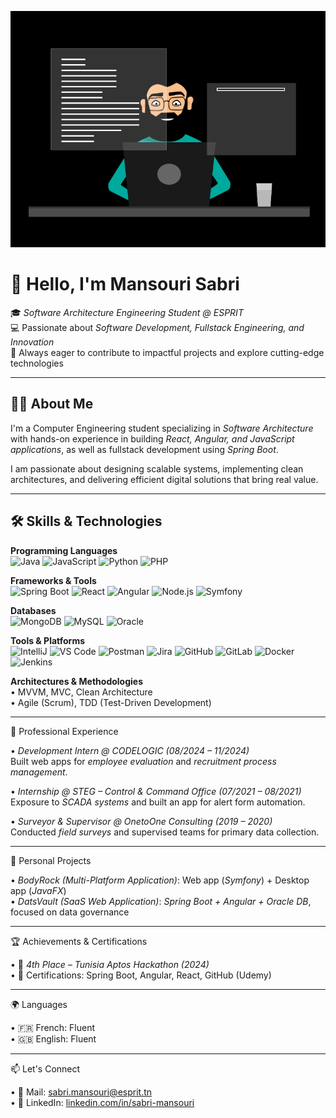 ![Header Image](https://raw.githubusercontent.com/mansourisabri/mansourisabri/main/dev.gif)
# 👋 Hello, I'm Mansouri Sabri  

🎓 *Software Architecture Engineering Student @ ESPRIT*  
💻 Passionate about *Software Development, Fullstack Engineering, and Innovation*  
🚀 Always eager to contribute to impactful projects and explore cutting-edge technologies  

---

## 🧑‍💻 About Me  
I'm a Computer Engineering student specializing in *Software Architecture* with hands-on experience in building *React, Angular, and JavaScript applications*, as well as fullstack development using *Spring Boot*.  

I am passionate about designing scalable systems, implementing clean architectures, and delivering efficient digital solutions that bring real value.  

---

## 🛠️ Skills & Technologies  

**Programming Languages**  
![Java](https://img.shields.io/badge/-Java-007396?style=for-the-badge&logo=java&logoColor=white) 
![JavaScript](https://img.shields.io/badge/-JavaScript-F7DF1E?style=for-the-badge&logo=javascript&logoColor=black) 
![Python](https://img.shields.io/badge/-Python-3776AB?style=for-the-badge&logo=python&logoColor=white) 
![PHP](https://img.shields.io/badge/-PHP-777BB4?style=for-the-badge&logo=php&logoColor=white) 

**Frameworks & Tools**  
![Spring Boot](https://img.shields.io/badge/-Spring%20Boot-6DB33F?style=for-the-badge&logo=spring-boot&logoColor=white) 
![React](https://img.shields.io/badge/-React-61DAFB?style=for-the-badge&logo=react&logoColor=black) 
![Angular](https://img.shields.io/badge/-Angular-DD0031?style=for-the-badge&logo=angular&logoColor=white) 
![Node.js](https://img.shields.io/badge/-Node.js-339933?style=for-the-badge&logo=node.js&logoColor=white) 
![Symfony](https://img.shields.io/badge/-Symfony-000000?style=for-the-badge&logo=symfony&logoColor=white) 

**Databases**  
![MongoDB](https://img.shields.io/badge/-MongoDB-47A248?style=for-the-badge&logo=mongodb&logoColor=white) 
![MySQL](https://img.shields.io/badge/-MySQL-4479A1?style=for-the-badge&logo=mysql&logoColor=white) 
![Oracle](https://img.shields.io/badge/-Oracle-F80000?style=for-the-badge&logo=oracle&logoColor=white)  

**Tools & Platforms**  
![IntelliJ](https://img.shields.io/badge/-IntelliJ-000000?style=for-the-badge&logo=intellij-idea&logoColor=white) 
![VS Code](https://img.shields.io/badge/-VS%20Code-007ACC?style=for-the-badge&logo=visual-studio-code&logoColor=white) 
![Postman](https://img.shields.io/badge/-Postman-FF6C37?style=for-the-badge&logo=postman&logoColor=white) 
![Jira](https://img.shields.io/badge/-Jira-0052CC?style=for-the-badge&logo=jira&logoColor=white) 
![GitHub](https://img.shields.io/badge/-GitHub-181717?style=for-the-badge&logo=github&logoColor=white) 
![GitLab](https://img.shields.io/badge/-GitLab-FCA121?style=for-the-badge&logo=gitlab&logoColor=white) 
![Docker](https://img.shields.io/badge/-Docker-2496ED?style=for-the-badge&logo=docker&logoColor=white) 
![Jenkins](https://img.shields.io/badge/-Jenkins-D24939?style=for-the-badge&logo=jenkins&logoColor=white)  

**Architectures & Methodologies**  
• MVVM, MVC, Clean Architecture  
• Agile (Scrum), TDD (Test-Driven Development)  

---


💼 Professional Experience  

•  *Development Intern @ CODELOGIC (08/2024 – 11/2024)*  
  Built web apps for *employee evaluation* and *recruitment process management*.  

•  *Internship @ STEG – Control & Command Office (07/2021 – 08/2021)*  
  Exposure to *SCADA systems* and built an app for alert form automation.  

•  *Surveyor & Supervisor @ OnetoOne Consulting (2019 – 2020)*  
  Conducted *field surveys* and supervised teams for primary data collection.  

---

📌 Personal Projects  

•  *BodyRock (Multi-Platform Application)*: Web app (*Symfony*) + Desktop app (*JavaFX*)  
•  *DatsVault (SaaS Web Application)*: *Spring Boot + Angular + Oracle DB*, focused on data governance  

---

🏆 Achievements & Certifications  

•  🥉 *4th Place – Tunisia Aptos Hackathon (2024)*  
•  📜 Certifications: Spring Boot, Angular, React, GitHub (Udemy)  

---

🌍 Languages  

•  🇫🇷 French: Fluent  
•  🇬🇧 English: Fluent  

---

📫 Let's Connect  

•  📧 Mail: [sabri.mansouri@esprit.tn](mailto:sabri.mansouri@esprit.tn)  
•  💼 LinkedIn: [linkedin.com/in/sabri-mansouri⁩](https://www.linkedin.com/in/sabri-mansouri-222075322/)  

